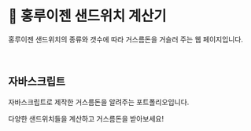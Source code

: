 # :bread: 홍루이젠 샌드위치 계산기

홍루이젠 샌드위치의 종류와 갯수에 따라 거스름돈을 거슬러 주는 웹 페이지입니다.

<br/> 

## 자바스크립트

자바스크립트로 제작한 거스름돈을 알려주는 포트폴리오입니다.

다양한 샌드위치들을 계산하고 거스름돈을 받아보세요!


